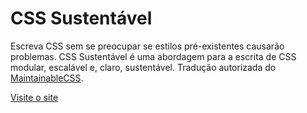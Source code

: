 # CSS Sustentável

Escreva CSS sem se preocupar se estilos pré-existentes causarão problemas. CSS Sustentável é uma abordagem para a escrita de CSS modular, escalável e, claro, sustentável. Tradução autorizada do [MaintainableCSS](http://maintainablecss.com).

[Visite o site](http://csssustentavel.com.br)
